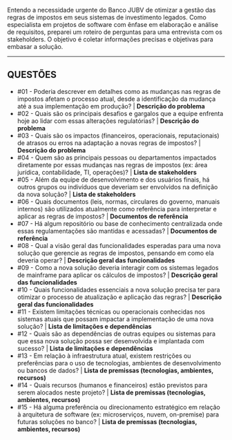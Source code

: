 Entendo a necessidade urgente do Banco JUBV de otimizar a gestão das regras de impostos em seus sistemas de investimento legados. Como especialista em projetos de software com ênfase em elaboração e análise de requisitos, preparei um roteiro de perguntas para uma entrevista com os stakeholders. O objetivo é coletar informações precisas e objetivas para embasar a solução.

---

## QUESTÕES

- #01 - Poderia descrever em detalhes como as mudanças nas regras de impostos afetam o processo atual, desde a identificação da mudança até a sua implementação em produção? | **Descrição do problema**
- #02 - Quais são os principais desafios e gargalos que a equipe enfrenta hoje ao lidar com essas alterações regulatórias? | **Descrição do problema**
- #03 - Quais são os impactos (financeiros, operacionais, reputacionais) de atrasos ou erros na adaptação a novas regras de impostos? | **Descrição do problema**
- #04 - Quem são as principais pessoas ou departamentos impactados diretamente por essas mudanças nas regras de impostos (ex: área jurídica, contabilidade, TI, operações)? | **Lista de stakeholders**
- #05 - Além da equipe de desenvolvimento e dos usuários finais, há outros grupos ou indivíduos que deveriam ser envolvidos na definição da nova solução? | **Lista de stakeholders**
- #06 - Quais documentos (leis, normas, circulares do governo, manuais internos) são utilizados atualmente como referência para interpretar e aplicar as regras de impostos? | **Documentos de referência**
- #07 - Há algum repositório ou base de conhecimento centralizada onde essas regulamentações são mantidas e acessadas? | **Documentos de referência**
- #08 - Qual a visão geral das funcionalidades esperadas para uma nova solução que gerencie as regras de impostos, pensando em como ela deveria operar? | **Descrição geral das funcionalidades**
- #09 - Como a nova solução deveria interagir com os sistemas legados de mainframe para aplicar os cálculos de impostos? | **Descrição geral das funcionalidades**
- #10 - Quais funcionalidades essenciais a nova solução precisa ter para otimizar o processo de atualização e aplicação das regras? | **Descrição geral das funcionalidades**
- #11 - Existem limitações técnicas ou operacionais conhecidas nos sistemas atuais que possam impactar a implementação de uma nova solução? | **Lista de limitações e dependências**
- #12 - Quais são as dependências de outras equipes ou sistemas para que essa nova solução possa ser desenvolvida e implantada com sucesso? | **Lista de limitações e dependências**
- #13 - Em relação à infraestrutura atual, existem restrições ou preferências para o uso de tecnologias, ambientes de desenvolvimento ou bancos de dados? | **Lista de premissas (tecnologias, ambientes, recursos)**
- #14 - Quais recursos (humanos e financeiros) estão previstos para serem alocados neste projeto? | **Lista de premissas (tecnologias, ambientes, recursos)**
- #15 - Há alguma preferência ou direcionamento estratégico em relação à arquitetura de software (ex: microserviços, nuvem, on-premise) para futuras soluções no banco? | **Lista de premissas (tecnologias, ambientes, recursos)**

